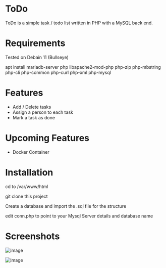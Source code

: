 # ToDo

ToDo is a simple task / todo list written in PHP with a MySQL back end.

# Requirements

Tested on Debain 11 (Bullseye)

apt install mariadb-server php libapache2-mod-php php-zip php-mbstring php-cli php-common php-curl php-xml php-mysql

# Features

* Add / Delete tasks
* Assign a person to each task
* Mark a task as done

# Upcoming Features

* Docker Container

# Installation

cd to /var/www/html

git clone this project

Create a database and import the .sql file for the structure

edit conn.php to point to your Mysql Server details and database name

# Screenshots

![image](https://user-images.githubusercontent.com/3878490/219697659-b0f70618-7c0e-4797-8c6a-5efca35de41c.png)

![image](https://user-images.githubusercontent.com/3878490/219697863-5416a28d-de52-47c5-a0a4-6e33887aa72b.png)



